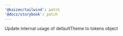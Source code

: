 ```yaml
---
'@kaizen/tailwind': patch
'@docs/storybook': patch
---
```


Update internal usage of defaultTheme to tokens object
